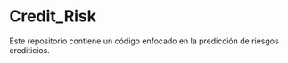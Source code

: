 # Credit_Risk
Este repositorio contiene un código enfocado en la predicción de riesgos crediticios. 
